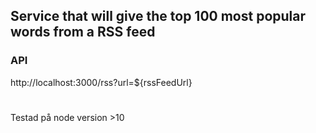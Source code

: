 ## Service that will give the top 100 most popular words from a RSS feed

### API
http://localhost:3000/rss?url=${rssFeedUrl}

#
Testad på node version >10
